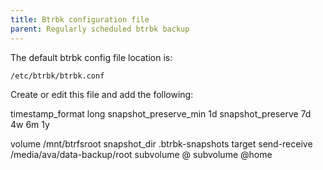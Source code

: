 ```yaml
---
title: Btrbk configuration file
parent: Regularly scheduled btrbk backup
---
```


The default btrbk config file location is:

```/etc/btrbk/btrbk.conf```

Create or edit this file and add the following:

timestamp_format long
snapshot_preserve_min 1d 
snapshot_preserve 7d 4w 6m 1y

volume /mnt/btrfsroot
    snapshot_dir .btrbk-snapshots 
    target send-receive /media/ava/data-backup/root
    subvolume @
    subvolume @home
